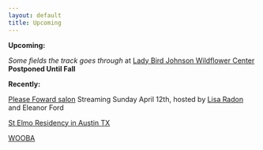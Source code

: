 ```yaml
---
layout: default
title: Upcoming
---
```



**Upcoming:**

*Some fields the track goes through* at [Lady Bird Johnson Wildflower Center](https://www.wildflower.org/) **Postponed Until Fall**



**Recently:**

[Please Foward salon](https://www.twitch.tv/videos/590364510) Streaming Sunday April 12th, hosted by [Lisa Radon](http://www.lisaradon.com/) and Eleanor Ford

[St Elmo Residency in Austin TX](https://art.utexas.edu/news/merideth-hillbrand-selected-2019-st-elmo-arts-residency-fellow)

[WOOBA](https://wooba.xyz)
